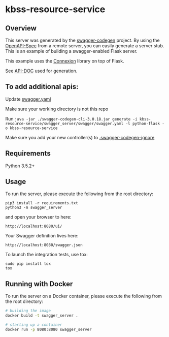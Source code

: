 # kbss-resource-service

## Overview
This server was generated by the [swagger-codegen](https://github.com/swagger-api/swagger-codegen) project. By using the
[OpenAPI-Spec](https://github.com/swagger-api/swagger-core/wiki) from a remote server, you can easily generate a server stub.  This
is an example of building a swagger-enabled Flask server.

This example uses the [Connexion](https://github.com/zalando/connexion) library on top of Flask.

See [API-DOC](https://petstore.swagger.io/?url=https://raw.githubusercontent.com/tichaiti/kbss-access-service/initial-impl/swagger_server/swagger/swagger.yaml) used for generation.

## To add additional apis:
Update [swagger.yaml](swagger_server/swagger/swagger.yaml)

Make sure your working directory is not this repo

Run `java -jar ./swagger-codegen-cli-3.0.18.jar generate -i kbss-resource-service/swagger_server/swagger/swagger.yaml -l python-flask -o kbss-resource-service`

Make sure you add your new controller(s) to [.swagger-codegen-ignore](.swagger-codegen-ignore)
 

## Requirements
Python 3.5.2+

## Usage
To run the server, please execute the following from the root directory:

```
pip3 install -r requirements.txt
python3 -m swagger_server
```

and open your browser to here:

```
http://localhost:8080/ui/
```

Your Swagger definition lives here:

```
http://localhost:8080/swagger.json
```

To launch the integration tests, use tox:
```
sudo pip install tox
tox
```

## Running with Docker

To run the server on a Docker container, please execute the following from the root directory:

```bash
# building the image
docker build -t swagger_server .

# starting up a container
docker run -p 8080:8080 swagger_server
```
